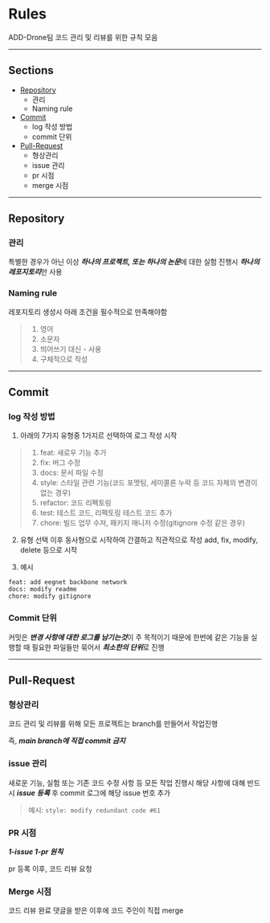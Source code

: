 # Rules
ADD-Drone팀 코드 관리 및 리뷰를 위한 규칙 모음

---

## Sections
- [Repository](#repository)
  - 관리
  - Naming rule
- [Commit](#commit)
  - log 작성 방법
  - commit 단위
- [Pull-Request](#pull-request)
  - 형상관리
  - issue 관리
  - pr 시점
  - merge 시점

---

## Repository
### 관리
특별한 경우가 아닌 이상 ***하나의 프로젝트, 또는 하나의 논문***에 대한 실험 진행시 ***하나의 레포지토리***만 사용

### Naming rule
레포지토리 생성시 아래 조건을 필수적으로 만족해야함
> 1) 영어
> 2) 소문자
> 3) 띄어쓰기 대신 - 사용
> 4) 구체적으로 작성

---

## Commit
### log 작성 방법
1. 아래의 7가지 유형중 1가지르 선택하여 로그 작성 시작
> 1. feat: 새로우 기능 추가
> 2. fix: 버그 수정
> 3. docs: 문서 파일 수정
> 4. style: 스타일 관련 기능(코드 포맷팅, 세미콜론 누락 등 코드 자체의 변경이 없는 경우)
> 5. refactor: 코드 리펙토링
> 6. test: 테스트 코드, 리펙토링 테스트 코드 추가
> 7. chore: 빌드 업무 수저, 패키지 매니저 수정(gitignore 수정 같은 경우)

2. 유형 선택 이후 동사형으로 시작하여 간결하고 직관적으로 작성
add, fix, modify, delete 등으로 시작

3. 예시
```
feat: add eegnet backbone network
docs: modify readme
chore: modify gitignore
```

### Commit 단위
커밋은 ***변경 사항에 대한 로그를 남기는것***이 주 목적이기 때문에 한번에 같은 기능을 실행할 때 필요한 파일들만 묶어서 ***최소한의 단위***로 진행

---

## Pull-Request
### 형상관리
코드 관리 및 리뷰를 위해 모든 프로젝트는 branch를 만들어서 작업진행

즉, ***main branch에 직접 commit 금지***

### issue 관리
새로운 기능, 실험 또는 기존 코드 수정 사항 등 모든 작업 진행시 해당 사항에 대해 반드시 ***issue 등록*** 후 commit 로그에 해당 issue 번호 추가
> 예시: `style: modify redundant code #61`

### PR 시점
***1-issue 1-pr 원칙***

pr 등록 이후, 코드 리뷰 요청

### Merge 시점
코드 리뷰 완료 댓글을 받은 이후에 코드 주인이 직접 merge
